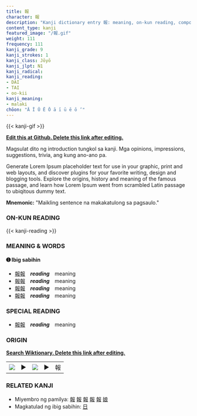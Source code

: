 ```yaml
---
title: 報
character: 報
description: "Kanji dictionary entry 報: meaning, on-kun reading, compounds, origin, related kanji"
content_type: kanji
featured_image: "/報.gif"
weight: 111
frequency: 111
kanji_grade: 9
kanji_strokes: 1
kanji_class: Jōyō
kanji_jlpt: N1
kanji_radical: 
kanji_reading: 
- DAI
- TAI
- oo-kii
kanji_meaning:
- malaki
chōon: "Ā Ī Ū Ē Ō ā ī ū ē ō ’"
---
```

[//]: # (Don't edit the line below. Kanji animated GIF code is automatically generated.)
{{< kanji-gif >}}

[//]: # (Edit below this line.)

**[Edit this at Github. Delete this link after editing.](https://github.com/tim0g/tim/tree/main/content/kanji/報/index.md)**

Magsulat dito ng introduction tungkol sa kanji. Mga opinions, impressions, suggestions, trivia, ang kung ano-ano pa.

Generate Lorem Ipsum placeholder text for use in your graphic, print and web layouts, and discover plugins for your favorite writing, design and blogging tools. Explore the origins, history and meaning of the famous passage, and learn how Lorem Ipsum went from scrambled Latin passage to ubiqitous dummy text.
 
**Mnemonic:** "Maikling sentence na makakatulong sa pagsaulo."

### ON-KUN READING

[//]: # (Don't edit the line below. ON-KUN READING code is automatically generated.)
{{< kanji-reading >}}

### MEANING & WORDS

#### ➊ **Ibig sabihin**
  - [報](../報)[報](../報)　***reading***　meaning
  - [報](../報)[報](../報)　***reading***　meaning
  - [報](../報)[報](../報)　***reading***　meaning
  - [報](../報)[報](../報)　***reading***　meaning

### SPECIAL READING
  - [報](../報)[報](../報)　***reading***　meaning

### ORIGIN

**[Search Wiktionary. Delete this link after editing.](https://wiktionary.org/wiki/報)**
<table class="kanji-table"><tr><td>
<img src="60px-報-bronze.svg.png">
</td><td>▶</td><td>
<img src="60px-報-oracle.svg.png">
</td><td>▶</td>
<td class="kanji-origin">報</td>
</tr></table>

### RELATED KANJI
- Miyembro ng pamilya: [報](../報) [報](../報) [報](../報) [報](../報) [報](../報) [娘](../娘)
- Magkatulad ng ibig sabihin: [日](../日)
